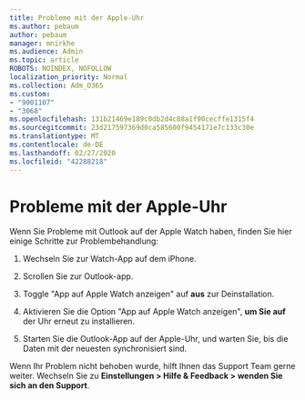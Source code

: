 ```yaml
---
title: Probleme mit der Apple-Uhr
ms.author: pebaum
author: pebaum
manager: mnirkhe
ms.audience: Admin
ms.topic: article
ROBOTS: NOINDEX, NOFOLLOW
localization_priority: Normal
ms.collection: Adm_O365
ms.custom:
- "9001107"
- "3068"
ms.openlocfilehash: 131b21469e189c0db2d4c88a1f90cecffe1315f4
ms.sourcegitcommit: 23d217597369d0ca585600f9454171e7c133c30e
ms.translationtype: MT
ms.contentlocale: de-DE
ms.lasthandoff: 02/27/2020
ms.locfileid: "42288218"
---
```

# <a name="trouble-with-the-apple-watch"></a>Probleme mit der Apple-Uhr

Wenn Sie Probleme mit Outlook auf der Apple Watch haben, finden Sie hier einige Schritte zur Problembehandlung: 

1. Wechseln Sie zur Watch-App auf dem iPhone.

2. Scrollen Sie zur Outlook-app.

3. Toggle "App auf Apple Watch anzeigen" auf **aus** zur Deinstallation.

4. Aktivieren Sie die Option "App auf Apple Watch anzeigen", **um Sie auf** der Uhr erneut zu installieren.

5. Starten Sie die Outlook-App auf der Apple-Uhr, und warten Sie, bis die Daten mit der neuesten synchronisiert sind. 

Wenn Ihr Problem nicht behoben wurde, hilft Ihnen das Support Team gerne weiter. Wechseln Sie zu **Einstellungen > Hilfe & Feedback > wenden Sie sich an den Support**. 